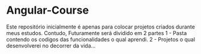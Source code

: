# Angular-Course
  Este repositório inicialmente é apenas para colocar projetos criados durante meus estudos. Contudo, Futuramente será dividido em 2 partes
    1 - Pasta contendo os codigos das funcionalidades o qual aprendi.
    2 - Projetos o qual desenvolverei no decorrer da vida...
    
  
